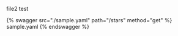 file2 test

{% swagger src="./sample.yaml" path="/stars" method="get" %} sample.yaml {% endswagger %}
